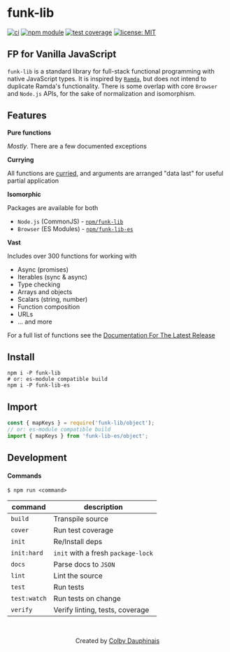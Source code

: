 # funk-lib

[![ci](https://img.shields.io/circleci/project/github/colbydauph/funk-lib/master.svg)](https://circleci.com/gh/colbydauph/funk-lib/tree/master)
[![npm module](https://badge.fury.io/js/funk-lib.svg)](https://www.npmjs.org/package/funk-lib)
[![test coverage](https://img.shields.io/badge/test%20coverage-97%25-success)](https://circleci.com/gh/colbydauph/funk-lib/tree/master)
[![license: MIT](https://img.shields.io/badge/license-MIT-blue)](https://circleci.com/gh/colbydauph/funk-lib/tree/master)

## FP for Vanilla JavaScript

`funk-lib` is a standard library for full-stack functional programming with native JavaScript types. It is inspired by [`Ramda`](https://ramdajs.com), but does not intend to duplicate Ramda's functionality. There is some overlap with core `Browser` and `Node.js` APIs, for the sake of normalization and isomorphism.


## Features

**Pure functions**

*Mostly*. There are a few documented exceptions

**Currying**

All functions are [curried](https://ramdajs.com/docs/#curry), and arguments are arranged "data last" for useful partial application

**Isomorphic**

Packages are available for both
- `Node.js` (CommonJS) - [`npm/funk-lib`](https://www.npmjs.com/package/funk-lib)
- `Browser` (ES Modules) - [`npm/funk-lib-es`](https://www.npmjs.com/package/funk-lib-es)

**Vast**

Includes over 300 functions for working with
- Async (promises)
- Iterables (sync & async)
- Type checking
- Arrays and objects
- Scalars (string, number)
- Function composition
- URLs
- ... and more

For a full list of functions see the [Documentation For The Latest Release](https://funk-lib.com)

## Install
```shell
npm i -P funk-lib
# or: es-module compatible build
npm i -P funk-lib-es
```

## Import
```javascript
const { mapKeys } = require('funk-lib/object');
// or: es-module compatible build
import { mapKeys } from 'funk-lib-es/object';
```


## Development

#### Commands

`$ npm run <command>`

| command      | description   |
|--------------|---------------|
| `build`      | Transpile source |
| `cover`      | Run test coverage |
| `init`       | Re/Install deps |
| `init:hard`  | `init` with a fresh `package-lock` |
| `docs`       | Parse docs to `JSON` |
| `lint`       | Lint the source |
| `test`       | Run tests |
| `test:watch` | Run tests on change |
| `verify`     | Verify linting, tests, coverage |


<br />
<p style="text-align: center;">
  Created by
  <a href="https://colby.dauphina.is">Colby Dauphinais</a>
</p>
